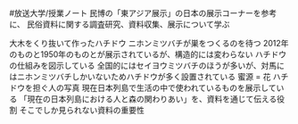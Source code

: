 #放送大学/授業ノート
民博の「東アジア展示」の日本の展示コーナーを参考に、
民俗資料に関する調査研究、資料収集、展示について学ぶ

大木をくり抜いて作ったハチドウ
ニホンミツバチが巣をつくるのを待つ
2012年のものと1950年のものとが展示されているが、構造的には変わらない
ハチドウの仕組みを図示している
全国的にはセイヨウミツバチのほうが多いが、対馬にはニホンミツバチしかいないためハチドウが多く設置されている
蜜源 = 花
ハチドウを担ぐ人の写真
現在日本列島で生活の中で使われているものを展示している
「現在の日本列島における人と森の関わりあい」を、資料を通じて伝える役割
そこでしか見られない資料の重要性
